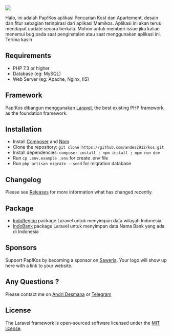 <img src="https://raw.githubusercontent.com/andes2912/kos/master/public/assets/images/logo/backup-logo.png?sanitize=true&raw=true" />

<p>Halo, ini adalah Pap!Kos aplikasi Pencarian Kost dan Apartement, desain dan fitur sebagian terinpirasi dari aplikasi Mamikos.  Aplikasi ini akan terus mendapat update secara berkala. Mohon untuk memberi issue jika kalian menemui bug pada saat penginstalan atau saat menggunakan aplikasi ini. Terima kasih <br/>
    
## Requirements

* PHP 7.3 or higher
* Database (eg: MySQL)
* Web Server (eg: Apache, Nginx, IIS)
    
## Framework

Pap!Kos dibangun menggunakan [Laravel](http://laravel.com), the best existing PHP framework, as the foundation framework.

## Installation

* Install [Composer](https://getcomposer.org/download) and [Npm](https://nodejs.org/en/download)
* Clone the repository: `git clone https://github.com/andes2912/kos.git`
* Install dependencies: `composer install ; npm install ; npm run dev`
* Run `cp .env.example .env` for create .env file
* Run `php artisan migrate --seed` for migration database

## Changelog

Please see [Releases](../../releases) for more information what has changed recently.
    
## Package
* [IndoRegion](https://github.com/azishapidin/indoregion) package Laravel untuk menyimpan data wilayah Indonesia
* [IndoBank](https://github.com/andes2912/indobank) package Laravel untuk menyimpan data Nama Bank yang ada di Indonesia
    
## Sponsors

Support Pap!Kos by becoming a sponsor on [Saweria](https://saweria.co/andes2912). Your logo will show up here with a link to your website.

## Any Questions ?
 
Please contact me on [Andri Desmana](mailto:andridesmana29@outlook.com?subject=[GitHub]%20Questesion%20Pap!Kos) or [Telegram](https://t.me/andridesmana)
    
## License

The Laravel framework is open-sourced software licensed under the [MIT license](https://opensource.org/licenses/MIT).
